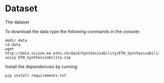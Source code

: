 # Dataset

The dataset 



To download the data type the following commands in the console:

    mkdir data
    cd data
    wget http://data.vision.ee.ethz.ch/daid/Synthesizability/ETH_Synthesizability.zip
    unzip ETH_Synthesizability.zip 

Install the dependencies by running:

    pip install requirements.txt

